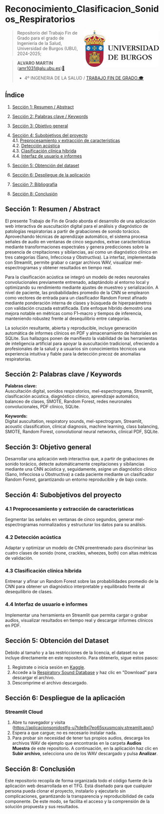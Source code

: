 # Reconocimiento_Clasificacion_Sonidos_Respiratorios
<img src='INPUT/IMAGENES/escudoUBU.jpeg' align="right" height="120" />

> Repositorio del Trabajo Fin de Grado para el grado de Ingeniería de la Salud, Universidad de Burgos (UBU), 2024-2025;

> **ALVARO MARTIN** ([amr1031\@alu.ubu.es](mailto:amr1031@alu.ubu.es))[📩](https://emojipedia.org/shortcodes)
> - 4º INGENERIA DE LA SALUD / [TRABAJO FIN DE GRADO.](https://ubuvirtual.ubu.es/course/view.php?id=15233)[🎓](https://emojipedia.org/shortcodes) 


## Índice

1.  [Sección 1: Resumen / Abstract](#sección-1-resumen--abstract)  
2.  [Sección 2: Palabras clave / Keywords](#sección-2-palabras-clave--keywords)  
3.  [Sección 3: Objetivo general](#sección-3-objetivo-general)  
4.  [Sección 4: Subobjetivos del proyecto](#sección-4-subobjetivos-del-proyecto)  
    4.1. [Preprocesamiento y extracción de características](#subsección-41-preprocesamiento-y-extracción-de-características)  
    4.2. [Detección acústica](#subsección-42-detección-acústica)  
    4.3. [Clasificación clínica híbrida](#subsección-43-clasificación-clínica-híbrida)  
    4.4. [Interfaz de usuario e informes](#subsección-44-interfaz-de-usuario-e-informes)  

5.  [Sección 5: Obtención del dataset](#sección-5-obtención-del-dataset)  
6.  [Sección 6: Despliegue de la aplicación](#sección-6-despliegue-de-la-aplicación)  
7.  [Sección 7: Bibliografía](#sección-7-bibliografía)  
8.  [Sección 8: Conclusión](#sección-8-conclusión)  
 


## Sección 1: Resumen / Abstract

El presente Trabajo de Fin de Grado aborda el desarrollo de una aplicación web interactiva de auscultación digital para el análisis y diagnóstico de patologías respiratorias a partir de grabaciones de sonido torácico. Aprovechando técnicas de aprendizaje automático, el sistema procesa señales de audio en ventanas de cinco segundos, extrae características mediante transformaciones espectrales y genera predicciones sobre la presencia de crepitaciones y sibilancias, así como un diagnóstico clínico en tres categorías (Sano, Infecciosa y Obstructiva). La interfaz, implementada con Streamlit, permite grabar o cargar archivos WAV, visualizar mel-espectrogramas y obtener resultados en tiempo real.

Para la clasificación acústica se integró un modelo de redes neuronales convolucionales previamente entrenado, adaptándolo al entorno local y optimizando su rendimiento mediante ajustes de muestreo y serialización. A nivel de paciente, las probabilidades promedio de la CNN se emplearon como vectores de entrada para un clasificador Random Forest afinado mediante ponderación interna de clases y búsqueda de hiperparámetros con validación cruzada estratificada. Este enfoque híbrido demostró una mejora notable en métricas como F1–macro y tiempos de inferencia, manteniendo robustez frente al desequilibrio entre categorías.


La solución resultante, abierta y reproducible, incluye generación automática de informes clínicos en PDF y almacenamiento de historiales en SQLite. Sus hallazgos ponen de manifiesto la viabilidad de las herramientas de inteligencia artificial para apoyar la auscultación tradicional, ofreciendo a profesionales de la salud y a usuarios sin conocimientos técnicos una experiencia intuitiva y fiable para la detección precoz de anomalías respiratorias.

## Sección 2: Palabras clave / Keywords

**Palabras clave:**  
Auscultación digital, sonidos respiratorios, mel-espectrograma, Streamlit, clasificación acústica, diagnóstico clínico, aprendizaje automático, balanceo de clases, SMOTE, Random Forest, redes neuronales convolucionales, PDF clínico, SQLite.

**Keywords:**  
Digital auscultation, respiratory sounds, mel-spectrogram, Streamlit, acoustic classification, clinical diagnosis, machine learning, class balancing, SMOTE, Random Forest, convolutional neural networks, clinical PDF, SQLite.

## Sección 3: Objetivo general

Desarrollar una aplicación web interactiva que, a partir de grabaciones de sonido torácico, detecte automáticamente crepitaciones y sibilancias mediante una CNN acústica y, seguidamente, asigne un diagnóstico clínico (Sano, Infecciosa u Obstructiva) a cada paciente mediante un clasificador Random Forest, garantizando un entorno reproducible y de bajo coste.


## Sección 4: Subobjetivos del proyecto

### 4.1 Preprocesamiento y extracción de características  
Segmentar las señales en ventanas de cinco segundos, generar mel-espectrogramas normalizados y estructurar los datos para su análisis.

### 4.2 Detección acústica  
Adaptar y optimizar un modelo de CNN preentrenado para discriminar las cuatro clases de sonido (none, crackles, wheezes, both) con altas métricas de validación.

### 4.3 Clasificación clínica híbrida  
Entrenar y afinar un Random Forest sobre las probabilidades promedio de la CNN para obtener un diagnóstico interpretable y equilibrado frente al desequilibrio de clases.

### 4.4 Interfaz de usuario e informes  
Implementar una herramienta en Streamlit que permita cargar o grabar audios, visualizar resultados en tiempo real y descargar informes clínicos en PDF.  

## Sección 5: Obtención del Dataset

Debido al tamaño y a las restricciones de la licencia, el dataset no se incluye directamente en este repositorio. Para obtenerlo, sigue estos pasos:

1. Regístrate o inicia sesión en [Kaggle](https://www.kaggle.com).
2. Accede a la [Respiratory Sound Database](https://www.kaggle.com/datasets/vbookshelf/respiratory-sound-database) y haz clic en "Download" para descargar el archivo.
3. Descomprime el archivo descargado.


## Sección 6: Despliegue de la aplicación

### Streamlit Cloud

1. Abre tu navegador y visita  
   (https://aplicacionsonidostfg-u7tde8xl7eo65sxusmcqjv.streamlit.app/)  
2. Espera a que cargue; no es necesario instalar nada.  
3. Para probar sin necesidad de tener tus propios audios, descarga los archivos WAV de ejemplo que encontrarás en la carpeta **Audios Muestra** de este repositorio. A continuación, en la aplicación haz clic en **Subir archivo**, selecciona uno de los WAV descargado y pulsa **Analizar**.  


## Sección 8: Conclusión

Este repositorio recopila de forma organizada todo el código fuente de la aplicación web desarrollada en el TFG. Está diseñado para que cualquier persona pueda clonar el proyecto, instalarlo y ejecutarlo sin complicaciones, garantizando la transparencia y reproducibilidad de cada componente. De este modo, se facilita el acceso y la comprensión de la solución propuesta y sus resultados.  
